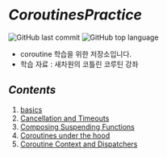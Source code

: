 # *CoroutinesPractice*

![GitHub last commit](https://img.shields.io/github/last-commit/ichanguk/coroutines-practice?style=flat-square) ![GitHub top language](https://img.shields.io/github/languages/top/ichanguk/coroutines-practice?color=orange&logo=java&style=flat-square)

- coroutine 학습을 위한 저장소입니다.
- 학습 자료 : 새차원의 코틀린 코루틴 강좌

## *Contents*

1. [basics](https://github.com/ichanguk/coroutines-practice/tree/master/app/src/main/java/basic)
2. [Cancellation and Timeouts](https://github.com/ichanguk/coroutines-practice/tree/master/app/src/main/java/cancellation)
3. [Composing Suspending Functions](https://github.com/ichanguk/coroutines-practice/tree/master/app/src/main/java/compose)
4. [Coroutines under the hood](https://github.com/ichanguk/coroutines-practice/tree/master/app/src/main/java/no_magic)
5. [Coroutine Context and Dispatchers](https://github.com/ichanguk/coroutines-practice/tree/master/app/src/main/java/context_dispatcher)